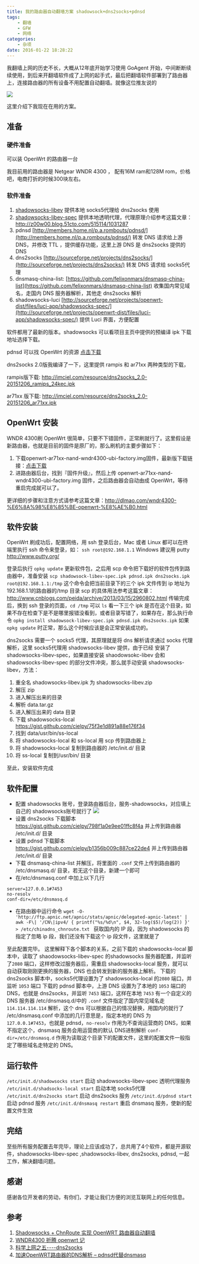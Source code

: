```yaml
---
title: 我的路由器自动翻墙方案 shadowsock+dns2socks+pdnsd
tags:      
    - 翻墙
    - GFW
    - 网络
categories:      
    - 杂项
date: 2016-01-22 18:28:22
---
```




我翻墙上网的历史不长，大概从12年底开始学习使用 GoAgent 开始，中间断断续续使用，到后来开翻墙软件成了上网的起手式，最后把翻墙软件部署到了路由器上，连接路由器的所有设备不用配置自动翻墙。就像这位推友说的
<!-- more -->

![](http://ww4.sinaimg.cn/large/74681984gw1f08gjaes3hj20hj0crq5b.jpg)

这里介绍下我现在在用的方案。

## 准备

### 硬件准备

可以装 OpenWrt 的路由器一台

我目前用的路由器是 Netgear WNDR 4300 ， 配有16M ram和128M rom，价格吧，电商打折的时候300块左右。

### 软件准备

1. [shadowsocks-libev]( https://github.com/shadowsocks/openwrt-shadowsocks) 提供本地 socks5代理给 dns2socks 使用
2. [shadowsocks-libev-spec]( https://github.com/shadowsocks/openwrt-shadowsocks) 提供本地透明代理，代理原理介绍参考这篇文章：http://z00w00.blog.51cto.com/515114/1031287
3. pdnsd [http://members.home.nl/p.a.rombouts/pdnsd/](http://members.home.nl/p.a.rombouts/pdnsd/) 转发 DNS 请求给上游 DNS，并修改 TTL ，提供缓存功能，这里上游 DNS 是 dns2socks 提供的 DNS
4. dns2socks [http://sourceforge.net/projects/dns2socks/](http://sourceforge.net/projects/dns2socks/) 转发 DNS 请求给 socks5代理
5. dnsmasq-china-list: [https://github.com/felixonmars/dnsmasq-china-list](https://github.com/felixonmars/dnsmasq-china-list) 收集国内常见域名，走国内 DNS 服务器解析，其他走 dns2socks 解析
6. shadowsocks-luci [http://sourceforge.net/projects/openwrt-dist/files/luci-app/shadowsocks-spec/](http://sourceforge.net/projects/openwrt-dist/files/luci-app/shadowsocks-spec/) 提供 Luci 界面，方便配置

软件都用了最新的版本。shadowsocks 可以看项目主页中提供的预编译 ipk 下载地址选择下载。

pdnsd 可以找 OpenWrt 的资源 [点击下载](https://downloads.openwrt.org/barrier_breaker/14.07/ar71xx/nand/packages/oldpackages/pdnsd_1.2.9a-par-a8e46ccba7b0fa2230d6c42ab6dcd92926f6c21d_ar71xx.ipk)

dns2socks 2.0版我编译了一下，这里提供 rampis 和 ar71xx 两种类型的下载，

rampis版下载: http://imciel.com/resource/dns2socks_2.0-20151206_ramips_24kec.ipk

ar71xx 版下载: http://imciel.com/resource/dns2socks_2.0-20151206_ar71xx.ipk

## OpenWrt 安装

WNDR 4300刷 OpenWrt 很简单，只要不下错固件，正常刷就行了。这里假设是新路由器，也就是目前的固件是原厂的，那么刷机的主要步骤如下：

1. 下载openwrt-ar71xx-nand-wndr4300-ubi-factory.img固件，最新版下载链接：[点击下载](https://downloads.openwrt.org/chaos_calmer/15.05/ar71xx/nand/openwrt-15.05-ar71xx-nand-wndr4300-ubi-factory.img)
2. 进路由器后台，找到『固件升级』，然后上传 openwrt-ar71xx-nand-wndr4300-ubi-factory.img 固件，之后路由器会自动由成 OpenWrt，等待重启完成就可以了。

更详细的步骤和注意方式请参考这篇文章：http://dlmao.com/wndr4300-%E6%8A%98%E8%85%BE-openwrt-%E8%AE%B0.html

## 软件安装
OpenWrt 刷成功后，配置网络，用 ssh 登录后台，Mac 或者 Linux 都可以在终端里执行 ssh 命令来登录，如：
`ssh root@192.168.1.1`
Windows 建议用 putty http://www.putty.org/

登录后执行 `opkg update` 更新软件包，之后用 scp 命令把下载好的软件包传到路由器中，准备安装
`scp shadowsock-libev-spec.ipk pdnsd.ipk dns2socks.ipk root@192.168.1.1:/tmp`
这个命令会把当前目录下的三个 ipk 文件传到 ip 地址为192.168.1.1的路由器的/tmp 目录
scp 的具体用法参考这篇文章：http://www.cnblogs.com/peida/archive/2013/03/15/2960802.html
传输完成后，换到 ssh 登录的页面，`cd /tmp` 可以 `ls` 看一下三个 ipk 是否在这个目录，如果不存在检查下是不是哪里报错没看到，或者目录写错了，如果存在，那么执行命令
`opkg install shadowsock-libev-spec.ipk pdnsd.ipk dns2socks.ipk`
如果 `opkg update` 时正常，那么这个时候应该是会正常安装成功的。

dns2socks 需要一个 socks5 代理，其原理就是将 dns 解析请求通过 socks 代理解析，这里 socks5代理用 shadowsocks-libev 提供，由于已经 安装了 shadowsocks-libev-spec，如果直接安装 shaodowsokc-libev 会和 shadowsocks-libev-spec 的部分文件冲突，那么就手动安装 shadowsocks-libev，方法：
1. 重全名 shadowsocks-libev.ipk 为 shadowsocks-libev.zip
2. 解压 zip
3. 进入解压出来的目录
4. 解析 data.tar.gz
5. 进入解压出来的 data 目录
6. 下载 shadowsocks-local https://gist.github.com/cielpy/75f3e1d891a88e176f34
7. 找到 data/usr/bin/ss-local
8. 将 shadowsocks-local 和 ss-local 用 scp 传到路由器上
9. 将 shadowsocks-local 复制到路由器的 /etc/init.d/ 目录
10. 将 ss-local 复制到/usr/bin/ 目录

至此，安装软件完成

## 软件配置
* 配置 shadowsocks 账号，登录路由器后台，服务-shadowsocks，对应填上自己的 shadowsocks账号就行了
  ![](http://ww1.sinaimg.cn/large/74681984gw1f08pim5dlvj20gj0eo3z4.jpg)
* 设置 dns2socks 下载脚本 https://gist.github.com/cielpy/798f1a0e9ee01ffc8f4a 并上传到路由器 /etc/init.d/ 目录
* 设置 pdnsd 下载脚本 https://gist.github.com/cielpy/b1356b009c887ce22de4 并上传到路由器 /etc/init.d/ 目录
* 下载 dnsmasq-china-list 并解压，将里面的 `.conf` 文件上传到路由器的 /etc/dnsmasq.d/ 目录，若无这个目录，新建一个即可
* 在/etc/dnsmasq.conf 中加上以下几行
```
server=127.0.0.1#7453
no-resolv
conf-dir=/etc/dnsmasq.d
```
* 在路由器中运行命令 `wget -O- 'http://ftp.apnic.net/apnic/stats/apnic/delegated-apnic-latest' | awk -F\| '/CN\|ipv4/ { printf("%s/%d\n", $4, 32-log($5)/log(2)) }' > /etc/chinadns_chnroute.txt
` 获取国内的 IP 段，因为 shadowsocks 的指定了忽略 ip 段，我们还没有下载这个 ip 段文件，这里就是了

至此配置完毕。
这里解释下各个脚本的关系，之前下载的 shadowsocks-local 脚本中，读取了 shaodowsocks-libev-spec 的shadowsocks 服务器配置，并监听了`2080` 端口，这样修改过服务器后，需重启 shadowsocks-local 服务，就可以自动获取刚刚更换的服务器，DNS 也会转发到新的服务器上解析。
下载的 dns2socks 脚本中，socks5代理设置为了 shadowsocks-local 的`2080` 端口，并监听 `1053` 端口
下载的 pdnsd 脚本中，上游 DNS 设置为了本地的 `1053` 端口的 DNS，也就是 dns2socks，并监听 `7453` 端口，这样在本地 `7453` 有一个自定义的 DNS 服务器
/etc/dnsmasq.d/中的 `.conf` 文件指定了国内常见域名走 `114.114.114.114` 解析，这个 dns 可以根据自己的情况替换，用国内的就行了
/etc/dnsmasq.conf 中添加的几行意思是，指定本地的 DNS 为 `127.0.0.1#7453`，也就是 pdnsd，`no-resolv` 作用为不查询运营商的 DNS，如果不指定这个，dnsmasq 服务会用运营商的默认 DNS进制解析 `conf-dir=/etc/dnsmasq.d` 作用为读取这个目录下的配置文件，这里的配置文件一般指定了哪些域名走特定的 DNS。

## 运行软件
`/etc/init.d/shadowsocks start` 启动 shadowsocks-libev-spec 透明代理服务
`/etc/init.d/shadsocks-local start` 启动本地 socks5代理
`/etc/init.d/dns2socks start` 启动 dns2socks 服务
`/etc/init.d/pdnsd start` 启动 pdnsd 服务
`/etc/init.d/dnsmasq restart` 重启 dnsmasq 服务，使新的配置文件生效

## 完结
至些所有服务配置去年完毕，理论上应该成功了，总共用了4个软件，都是开源软件，shadowsocks-libev-spec ,shadowsocks-libev, dns2socks, pdnsd, 一起工作，解决翻墙问题。

## 感谢
感谢各位开发者的劳动，有你们，才能让我们方便的浏览互联网上的任何信息。

## 参考
1. [Shadowsocks + ChnRoute 实现 OpenWRT 路由器自动翻墙](https://cokebar.info/archives/664)
2. [WNDR4300 折腾 openwrt 记](http://dlmao.com/wndr4300-%E6%8A%98%E8%85%BE-openwrt-%E8%AE%B0.html)
3. [科学上网之五----dns2socks](http://www.bubuko.com/infodetail-624247.html)
4. [加速OpenWRT路由器的DNS解析 – pdnsd代替dnsmasq](https://cokebar.info/archives/734)
